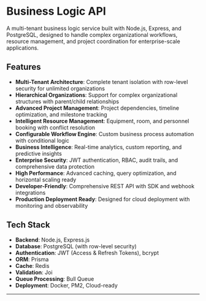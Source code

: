 # Business Logic API

A multi-tenant business logic service built with Node.js, Express, and PostgreSQL, designed to handle complex organizational workflows, resource management, and project coordination for enterprise-scale applications.

## Features

- **Multi-Tenant Architecture**: Complete tenant isolation with row-level security for unlimited organizations
- **Hierarchical Organizations**: Support for complex organizational structures with parent/child relationships
- **Advanced Project Management**: Project dependencies, timeline optimization, and milestone tracking
- **Intelligent Resource Management**: Equipment, room, and personnel booking with conflict resolution
- **Configurable Workflow Engine**: Custom business process automation with conditional logic
- **Business Intelligence**: Real-time analytics, custom reporting, and predictive insights
- **Enterprise Security**: JWT authentication, RBAC, audit trails, and comprehensive data protection
- **High Performance**: Advanced caching, query optimization, and horizontal scaling ready
- **Developer-Friendly**: Comprehensive REST API with SDK and webhook integrations
- **Production Deployment Ready**: Designed for cloud deployment with monitoring and observability

## Tech Stack

- **Backend**: Node.js, Express.js
- **Database**: PostgreSQL (with row-level security)
- **Authentication**: JWT (Access & Refresh Tokens), bcrypt
- **ORM**: Prisma
- **Cache**: Redis
- **Validation**: Joi
- **Queue Processing**: Bull Queue
- **Deployment**: Docker, PM2, Cloud-ready

---
